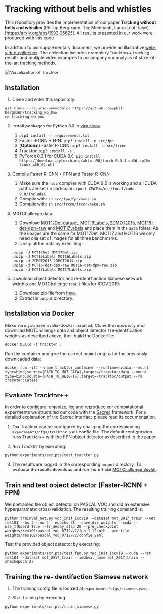 # Tracking without bells and whistles

This repository provides the implementation of our paper **Tracking without bells and whistles** (Philipp Bergmann, Tim Meinhardt, Laura Leal-Taixe) [https://arxiv.org/abs/1903.05625]. All results presented in our work were produced with this code.

In addition to our supplementary document, we provide an illustrative [web-video-collection](https://drive.google.com/open?id=1cl2jkY2s_Uq5CQYPZYA_dsY-DAbV4xS-). The collection includes examplary Tracktor++ tracking results and multiple video examples to accompany our analysis of state-of-the-art tracking methods.

![Visualization of Tracktor](data/method_vis_standalone.png)

## Installation

1. Clone and enter this repository:
  ```
  git clone --recurse-submodules https://github.com/phil-bergmann/tracking_wo_bnw
  cd tracking_wo_bnw
  ```

2. Install packages for Python 3.6 in [virtualenv](https://uoa-eresearch.github.io/eresearch-cookbook/recipe/2014/11/26/python-virtual-env/):
    1. `pip3 install -r requirements.txt`
    2. Faster R-CNN + FPN: `pip3 install -e src/fpn`
    3. (**Optional**) Faster R-CNN: `pip3 install -e src/frcnn`
    4. Tracktor: `pip3 install -e .`
    5. PyTorch 0.3.1 for CUDA 9.0: `pip install https://download.pytorch.org/whl/cu90/torch-0.3.1-cp36-cp36m-linux_x86_64.whl`

3. Compile Faster R-CNN + FPN and Faster R-CNN:
    1. Make sure the `nvcc` compiler with CUDA 9.0 is working and all CUDA paths are set (in particular `export CPATH=/usr/local/cuda-9.0/include`).
    2. Compile with: `sh src/fpn/fpn/make.sh`
    3. Compile with: `sh src/frcnn/frcnn/make.sh`

4. MOTChallenge data:
    1. Download [MOT17Det dataset](https://motchallenge.net/data/MOT17Det.zip), [MOT16Labels](https://motchallenge.net/data/MOT16Labels.zip), [2DMOT2015](https://motchallenge.net/data/2DMOT2015.zip), [MOT16-det-dpm-raw](https://motchallenge.net/data/MOT16-det-dpm-raw.zip) and [MOT17Labels](https://motchallenge.net/data/MOT17Labels.zip) and place them in the `data` folder. As the images are the same for MOT17Det, MOT17 and MOT16 we only need one set of images for all three benchmarks.
    2. Unzip all the data by executing:
    ```
    unzip -d MOT17Det MOT17Det.zip
    unzip -d MOT16Labels MOT16Labels.zip
    unzip -d 2DMOT2015 2DMOT2015.zip
    unzip -d MOT16-det-dpm-raw MOT16-det-dpm-raw.zip
    unzip -d MOT17Labels MOT17Labels.zip
    ```

5. Download object detector and re-identifiaction Siamese network weights and MOTChallenge result files for ICCV 2019:
    1. Download zip file from [here](https://drive.google.com/open?id=1E0seC4zSdAsKUNScv4M0eAu7fG_v65_Q).
    2. Extract in `output` directory.
    
## Installation via Docker

Make sure you have nvidia-docker installed. Clone the repository and download MOTChallenge data and object detector / re-identification weights as described above, then build the Dockerfile:

```
docker build -t tracktor .
```

Run the container and give the correct mount origins for the previously downloaded data:

```
docker run -itd --name tracktor_container --runtime=nvidia --mount type=bind,source={PATH_TO_MOT_DATA},target=/tracktor/data --mount type=bind,source={PATH_TO_WEIGHTS},target=/tracktor/output --rm tracktor:latest
```

## Evaluate Tracktor++
In order to configure, organize, log and reproduce our computational experiments we structured our code with the [Sacred](http://sacred.readthedocs.io/en/latest/index.html) framework. For a detailed explanation of the Sacred interface please read its documentation.

1. Our Tracktor can be configured by changing the corresponding `experiments/cfgs/tracktor.yaml` config file. The default configuration runs Tracktor++ with the FPN object detector as described in the paper.

2. Run Tracktor by executing:

  ```
  python experiments/scripts/test_tracktor.py
  ```

3. The results are logged in the corresponding `output` directory. To evaluate the results download and run the official [MOTChallenge devkit](https://bitbucket.org/amilan/motchallenge-devkit).

## Train and test object detector (Faster-RCNN + FPN)

We pretrained the object detector on PASCAL VOC and did an extensive hyperparameter cross-validation. The resulting training command is:
  ```
  python trainval_net.py voc_init_iccv19 --dataset mot_2017_train --net res101 --bs 2 --nw 4 --epochs 38 --save_dir weights --cuda --use_tfboard True --lr_decay_step 20 --pre_checkpoint weights/res101/pascal_voc_0712/v2/fpn_1_12.pth --pre_file weights/res101/pascal_voc_0712/v2/config.yaml
  ```

Test the provided object detector by executing:
  ```
  python experiments/scripts/test_fpn.py voc_init_iccv19 --cuda --net res101 --dataset mot_2017_train --imdbval_name mot_2017_train --checkepoch 27
  ```

## Training the re-identifaction Siamese network

1. The training config file is located at `experiments/cfgs/siamese.yaml`.

2. Start training by executing:
  ```
  python experiments/scripts/train_siamese.py
  ```

